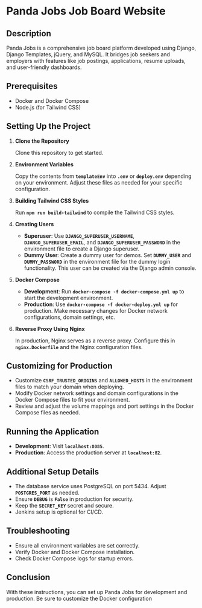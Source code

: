 # **Panda Jobs Job Board Website**

## **Description**

Panda Jobs is a comprehensive job board platform developed using Django, Django Templates, jQuery, and MySQL. It bridges job seekers and employers with features like job postings, applications, resume uploads, and user-friendly dashboards.

## **Prerequisites**

- Docker and Docker Compose
- Node.js (for Tailwind CSS)

## **Setting Up the Project**

1. **Clone the Repository**
    
    Clone this repository to get started.
    
2. **Environment Variables**
    
    Copy the contents from **`templateEnv`** into **`.env`** or **`deploy.env`** depending on your environment. Adjust these files as needed for your specific configuration.
    
3. **Building Tailwind CSS Styles**
    
    Run **`npm run build-tailwind`** to compile the Tailwind CSS styles.
    
4. **Creating Users**
    - **Superuser**: Use **`DJANGO_SUPERUSER_USERNAME`**, **`DJANGO_SUPERUSER_EMAIL`**, and **`DJANGO_SUPERUSER_PASSWORD`** in the environment file to create a Django superuser.
    - **Dummy User**: Create a dummy user for demos. Set **`DUMMY_USER`** and **`DUMMY_PASSWORD`** in the environment file for the dummy login functionality. This user can be created via the Django admin console.
5. **Docker Compose**
    - **Development**: Run **`docker-compose -f docker-compose.yml up`** to start the development environment.
    - **Production**: Use **`docker-compose -f docker-deploy.yml up`** for production. Make necessary changes for Docker network configurations, domain settings, etc.
6. **Reverse Proxy Using Nginx**
    
    In production, Nginx serves as a reverse proxy. Configure this in **`nginx.Dockerfile`** and the Nginx configuration files.
    

## **Customizing for Production**

- Customize **`CSRF_TRUSTED_ORIGINS`** and **`ALLOWED_HOSTS`** in the environment files to match your domain when deploying.
- Modify Docker network settings and domain configurations in the Docker Compose files to fit your environment.
- Review and adjust the volume mappings and port settings in the Docker Compose files as needed.

## **Running the Application**

- **Development**: Visit **`localhost:8085`**.
- **Production**: Access the production server at **`localhost:82`**.

## **Additional Setup Details**

- The database service uses PostgreSQL on port 5434. Adjust **`POSTGRES_PORT`** as needed.
- Ensure **`DEBUG`** is **`False`** in production for security.
- Keep the **`SECRET_KEY`** secret and secure.
- Jenkins setup is optional for CI/CD.

## **Troubleshooting**

- Ensure all environment variables are set correctly.
- Verify Docker and Docker Compose installation.
- Check Docker Compose logs for startup errors.

## **Conclusion**

With these instructions, you can set up Panda Jobs for development and production. Be sure to customize the Docker configuration